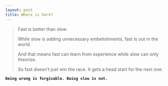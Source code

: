 ```yaml
---
layout: post
title: Where is here? 
---
```


>  Fast is better than slow. 
>  
>  While slow is adding unnecessary embelishments, fast is out in the world. 
>  
>  And that means fast can learn from experience while slow can only theorize. 
>  
>  So fast doesn't just win the race. It gets a head start for the next one.
> 

**`Being wrong is forgivable. Being slow is not.`**
